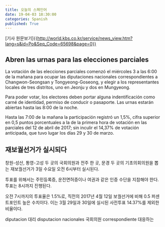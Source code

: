 ```yaml
---
title: 오늘의 스페인어
date: 19-04-03 18:30:00
categories: Spanish
published: True
---
```

[기사 원문보기]{{http://world.kbs.co.kr/service/news_view.htm?lang=s&id=Po&Seq_Code=65698&page=0}}

## Abren las urnas para las elecciones parciales  

La votación de las elecciones parciales comenzó el miércoles 3 a las 6:00 de la mañana para ocupar las diputaciones nacionales correspondientes a Changwon-Seongsan y Tongyeong-Goseong, y elegir a los representantes locales de tres distritos, uno en Jeonju y dos en Mungyeong.  

Para poder votar, los electores deben portar alguna indentificación como carné de identidad, permiso de conducir o pasaporte. Las urnas estarán abiertas hasta las 8:00 de la noche.  

Hasta las 7:00 de la mañana la participación registró un 1,5%, cifra superior en 0,5 puntos porcentuales a la de la primera hora de votación en las parciales del 12 de abril de 2017; sin inculir el 14,37% de votación anticipada, que tuvo lugar los días 29 y 30 de marzo.  

## 재보궐선거가 실시되다

창원-성산, 통영-고성 두 곳의 국회의원과 전주 한 곳, 문경 두 곳의 기초의회의원을 뽑는 재보궐선거가 3일 수요일 오전 6시부터  실시된다.

투표를 위해서는 주민등록증, 운전면허증이나 여권과 같은 인증 수단을 지참해야 한다. 투표는 8시까지 진행된다.

오전 7시까지의 투표율은 1.5%로, 직전의 2017년 4월 12일 보궐선거에 비해 0.5 퍼센트포인트 높은 수치이다. 이는 3월 29일과 30일에 실시된 사전투표 14.37%를 제외한 비율이다.

diputacion 대리
disputacion nacionales 국회의원
correspondiente 대응하는

